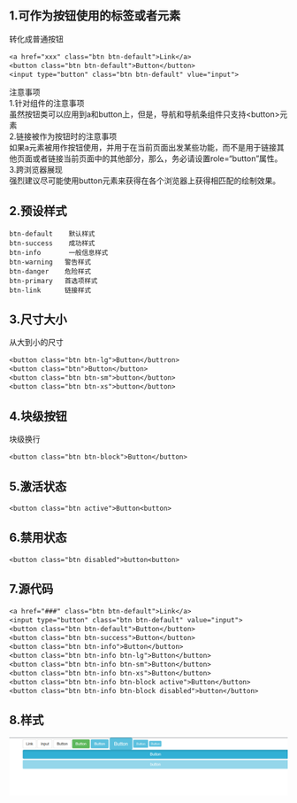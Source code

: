 ## 1.可作为按钮使用的标签或者元素 ##
转化成普通按钮

	<a href="xxx" class="btn btn-default">Link</a>
	<button class="btn btn-default">Button</button>
	<input type="button" class="btn btn-default" vlue="input">
注意事项  
1.针对组件的注意事项  
 虽然按钮类可以应用到a和button上，但是，导航和导航条组件只支持<button\>元素    
2.链接被作为按钮时的注意事项  
如果a元素被用作按钮使用，并用于在当前页面出发某些功能，而不是用于链接其他页面或者链接当前页面中的其他部分，那么，务必请设置role=“button”属性。    
3.跨浏览器展现  
强烈建议尽可能使用button元素来获得在各个浏览器上获得相匹配的绘制效果。

 
## 2.预设样式 ##

	btn-default    默认样式
	btn-success	   成功样式
	btn-info 	   一般信息样式
	btn-warning   警告样式
    btn-danger    危险样式
	btn-primary   首选项样式
	btn-link      链接样式

## 3.尺寸大小 ##
从大到小的尺寸

	<button class="btn btn-lg">Button</buttron>
	<button class="btn">Button</button>
	<button class="btn btn-sm">button</button>
	<button class="btn btn-xs">button</button>

## 4.块级按钮 ##
块级换行

	<button class="btn btn-block">Button</button>
## 5.激活状态 ##

	<button class="btn active">Button<button>

## 6.禁用状态 ##

	<button class="btn disabled">button<button>

## 7.源代码 ##

	<a href="###" class="btn btn-default">Link</a>
	<input type="button" class="btn btn-default" value="input">
	<button class="btn btn-default">Button</button>
	<button class="btn btn-success">Button</button>
	<button class="btn btn-info">Button</button>
	<button class="btn btn-info btn-lg">Button</button>
	<button class="btn btn-info btn-sm">Button</button>
	<button class="btn btn-info btn-xs">Button</button>
	<button class="btn btn-info btn-block active">Button</button>
	<button class="btn btn-info btn-block disabled">button</button>

## 8.样式 ##

![button](../images/button.png)